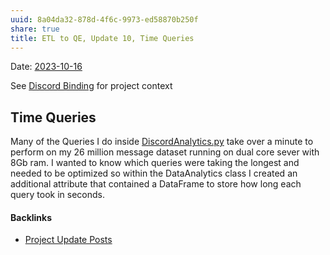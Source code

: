 ```yaml
---
uuid: 8a04da32-878d-4f6c-9973-ed58870b250f
share: true
title: ETL to QE, Update 10, Time Queries
---
```

Date: [2023-10-16](/2023-10-16)

See [Discord Binding](/1c376bfd-75ef-4c0d-9e23-3680653de55f) for project context

## Time Queries

Many of the Queries I do inside [DiscordAnalytics.py](https://github.com/dentropy/discord-export-to-sql/blob/main/DiscordAnalytics.py) take over a minute to perform on my 26 million message dataset running on dual core sever with 8Gb ram. I wanted to know which queries were taking the longest and needed to be optimized so within the DataAnalytics class I created an additional attribute that contained a DataFrame to store how long each query took in seconds.


#### Backlinks

* [Project Update Posts](/4c45797f-8d43-4277-a5c1-de8df9aa7876)